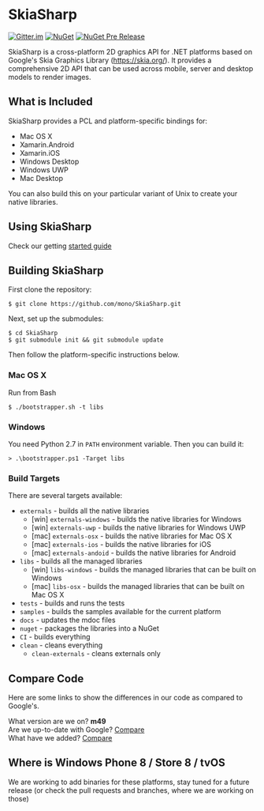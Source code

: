 # SkiaSharp

[![Gitter.im](https://img.shields.io/badge/gitter.im-xamarin%2FXamarinComponents-E60256.svg)](https://gitter.im/xamarin/XamarinComponents)  [![NuGet](https://img.shields.io/nuget/v/SkiaSharp.svg?maxAge=2592000)](https://www.nuget.org/packages/SkiaSharp)  [![NuGet Pre Release](https://img.shields.io/nuget/vpre/SkiaSharp.svg?maxAge=2592000)](https://www.nuget.org/packages/SkiaSharp)

SkiaSharp is a cross-platform 2D graphics API for .NET platforms based on Google's
Skia Graphics Library (https://skia.org/).   It provides a comprehensive 2D API that can
be used across mobile, server and desktop models to render images.

## What is Included

SkiaSharp provides a PCL and platform-specific bindings for:

 - Mac OS X
 - Xamarin.Android
 - Xamarin.iOS
 - Windows Desktop
 - Windows UWP
 - Mac Desktop

You can also build this on your particular variant of Unix
to create your native libraries.

## Using SkiaSharp

Check our getting [started guide](https://developer.xamarin.com/guides/cross-platform/drawing/)

## Building SkiaSharp

First clone the repository:

    $ git clone https://github.com/mono/SkiaSharp.git

Next, set up the submodules:

    $ cd SkiaSharp
    $ git submodule init && git submodule update
    
Then follow the platform-specific instructions below.

### Mac OS X

Run from Bash

    $ ./bootstrapper.sh -t libs

### Windows

You need Python 2.7 in `PATH` environment variable. Then you can build it:

    > .\bootstrapper.ps1 -Target libs

### Build Targets

There are several targets available:

 - `externals` - builds all the native libraries
   - [win] `externals-windows` - builds the native libraries for Windows
   - [win] `externals-uwp` - builds the native libraries for Windows UWP
   - [mac] `externals-osx` - builds the native libraries for Mac OS X
   - [mac] `externals-ios` - builds the native libraries for iOS
   - [mac] `externals-andoid` - builds the native libraries for Android
 - `libs` - builds all the managed libraries
   - [win] `libs-windows` - builds the managed libraries that can be built on Windows
   - [mac] `libs-osx` - builds the managed libraries that can be built on Mac OS X
 - `tests` - builds and runs the tests
 - `samples` - builds the samples available for the current platform
 - `docs` - updates the mdoc files
 - `nuget` - packages the libraries into a NuGet
 - `CI` - builds everything
 - `clean` - cleans everything
   - `clean-externals` - cleans externals only

## Compare Code

Here are some links to show the differences in our code as compared to Google's.

What version are we on? **m49**  
Are we up-to-date with Google? [Compare](https://github.com/google/skia/compare/chrome/m49...mono:xamarin-mobile-bindings)  
What have we added? [Compare](https://github.com/mono/skia/compare/xamarin-mobile-bindings...google:chrome/m49)  

## Where is Windows Phone 8 / Store 8 / tvOS
 
We are working to add binaries for these platforms, stay tuned for a future release
(or check the pull requests and branches, where we are working on those)
